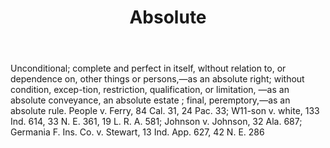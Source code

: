 ---
title: Absolute
letter: A
permalink: "/definitions/absolute.html"
body: Unconditional; complete and perfect in itself, wlthout relation to, or dependence
  on, other things or persons,—as an absolute right; without condition, excep-tion,
  restriction, qualification, or limitation, —as an absolute conveyance, an absolute
  estate ; final, peremptory,—as an absolute rule. People v. Ferry, 84 Cal. 31, 24
  Pac. 33; W11-son v. white, 133 Ind. 614, 33 N. E. 361, 19 L. R. A. 581; Johnson
  v. Johnson, 32 Ala. 687; Germania F. Ins. Co. v. Stewart, 13 Ind. App. 627, 42 N.
  E. 286
published_at: '2018-07-07'
layout: post
---